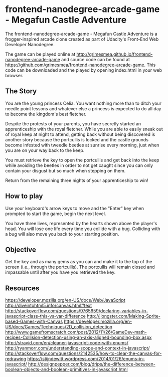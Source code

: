 frontend-nanodegree-arcade-game - Megafun Castle Adventure
==========================================================

The frontend-nanodegree-arcade-game - Megafun Castle Adventure is a
frogger-inspired arcade clone created as part of Udacity's Front-End Web
Developer Nanodegree.

The game can be played online at http://grimesmea.github.io/frontend-nanodegree-arcade-game
and source code can be found at https://github.com/grimesmea/frontend-nanodegree-arcade-game.
This code can be downloaded and the played by opening index.html in
your web browser.

The Story
---------
You are the young princess Celia. You want nothing more than to ditch your
needle point lessons and whatever else a princess is expected to do all day
to become the kingdom's best fletcher.

Despite the protests of your parents, you have secretly started an
apprenticeship with the royal fletcher. While you are able to easily sneak out of
royal keep at night to attend, getting back without being discovered is another
story because the portcullis is locked and the castle grounds become infested
with tweedle beetles at sunrise every morning, just when you are on your way
back to the keep.

You must retrieve the key to open the portcullis and get back into the keep
while avoiding the beetles in order to not get caught since you can only contain
your disgust but so much when stepping on them.

Return from the remaining three nights of your apprenticeship to win!

How to play
-----------
Use your keyboard's arrow keys to move and the "Enter" key when prompted to
start the game, begin the next level.

You have three lives, represented by the hearts shown above the player's head.
You will lose one life every time you collide with a bug. Colliding with a bug
will also move you back to your starting position.

Objective
---------
Get the key and as many gems as you can and make it to the top of
the screen (i.e., through the portcullis). The portcullis will remain closed
and impassable until after you have you retrieved the key.

Resources
---------
https://developer.mozilla.org/en-US/docs/Web/JavaScript
http://diveintohtml5.info/canvas.html#text
http://stackoverflow.com/questions/9765659/declaring-variables-in-javascript-class-this-vs-var-difference
http://jlongster.com/Making-Sprite-based-Games-with-Canvas
https://developer.mozilla.org/en-US/docs/Games/Techniques/2D_collision_detection
http://www.gamefromscratch.com/post/2012/11/26/GameDev-math-recipes-Collision-detection-using-an-axis-aligned-bounding-box.aspx
http://stravid.com/en/cleaner-javascript-code-with-enums/
http://ryanmorr.com/understanding-scope-and-context-in-javascript/
http://stackoverflow.com/questions/2142535/how-to-clear-the-canvas-for-redrawing
https://stijndewitt.wordpress.com/2014/01/26/enums-in-javascript/
http://designpepper.com/blog/drips/the-difference-between-boolean-objects-and-boolean-primitives-in-javascript.html
